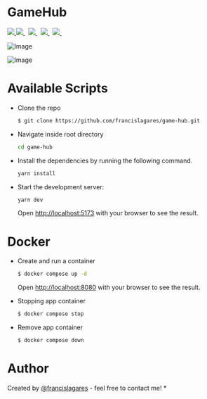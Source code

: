 # GameHub

<p>
  <a href='https://www.vitejs.dev/'>
		<img src='https://img.shields.io/badge/vite-646CFF?logoWidth=30&labelColor=black&style=for-the-badge&logo=vite' />
	</a>
  <a href='https://www.react.org/'>
		<img src='https://img.shields.io/badge/react-61DAFB?logoWidth=30&labelColor=black&style=for-the-badge&logo=react' />
	</a>
  &nbsp;
  <a href='https://www.typescriptlang.org/'>
    <img src="https://img.shields.io/badge/typescript-007ACC.svg?&style=for-the-badge&logo=typescript&logoColor=white" />
  </a>
  &nbsp;
  <a href='https://reactrouter.com/en/main'>
		<img src='https://img.shields.io/badge/react router-CA4245?logoWidth=30&labelColor=black&style=for-the-badge&logo=reactrouter' />
	</a>
  &nbsp;
  <a href='https://tanstack.com/query/latest/docs/react/overview'>
		<img src='https://img.shields.io/badge/react query-FF4154?logoWidth=30&style=for-the-badge&logo=reactquery&logoColor=white' />
	</a>
  &nbsp;
</p>

![Image](https://res.cloudinary.com/chatty-app/image/upload/v1691244849/GameHub_Home_eap3xf.png)

![Image](https://res.cloudinary.com/chatty-app/image/upload/v1691244849/GameHub_SinglePage_ckxsza.png)

# Available Scripts

- Clone the repo

  ```bash
  $ git clone https://github.com/francislagares/game-hub.git
  ```

- Navigate inside root directory

  ```bash
  cd game-hub
  ```
  
- Install the dependencies by running the following command.

  ```bash
  yarn install
  ```

- Start the development server:

  ```bash
  yarn dev
  ```


  Open [http://localhost:5173](http://localhost:5173) with your browser to see the
  result.


# Docker

- Create and run a container

  ```bash
  $ docker compose up -d
  ```
  Open [http://localhost:8080](http://localhost:8080) with your browser to see the
  result.

- Stopping app container

  ```bash
  $ docker compose stop
  ```
- Remove app container

  ```bash
  $ docker compose down
  ```
# Author


Created by [@francislagares](https://www.linkedin.com/in/francislagares/) - feel free to contact me!
* 